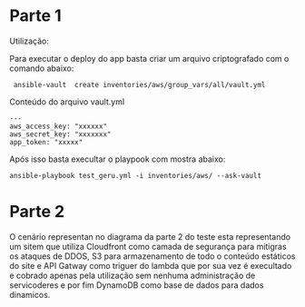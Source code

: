 # Parte 1

Utilização:

Para executar o deploy do app basta criar um arquivo criptografado com o comando abaixo:
```
 ansible-vault  create inventories/aws/group_vars/all/vault.yml 
```
Conteúdo do arquivo vault.yml
```
---
aws_access_key: "xxxxxx"
aws_secret_key: "xxxxxxx"
app_token: "xxxxx"
```  
Após isso basta execultar  o playpook com mostra abaixo:
```
ansible-playbook test_geru.yml -i inventories/aws/ --ask-vault
```
# Parte 2
O cenário representan no diagrama da parte 2 do teste  esta representando um sitem que utiliza  Cloudfront como camada de segurança para mitigras os ataques de DDOS, S3 para armazenamento de todo o conteúdo estáticos do site e API Gatway como triguer do lambda que por sua vez  é execultado e cobrado apenas pela utilização sem nenhuma administração de servicoderes  e por fim DynamoDB como base de dados para  dados dinamicos.
